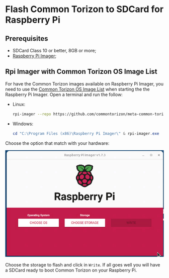 # Flash Common Torizon to SDCard for Raspberry Pi

## Prerequisites

- SDCard Class 10 or better, 8GB or more;
- [Raspberry Pi Imager](https://www.raspberrypi.org/software/);

## Rpi Imager with Common Torizon OS Image List

For have the Common Torizon images available on Raspberry Pi Imager, you need to use the [Common Torizon OS Image List](https://github.com/commontorizon/meta-common-torizon/releases/tag/v6.3.0-common) when starting the the Raspberry Pi Imager. Open a terminal and run the follow:

- Linux:

    ```bash
    rpi-imager --repo https://github.com/commontorizon/meta-common-torizon/releases/download/v6.3.0-common/os_list_imagingutility.json 
    ```

- Windows:

    ```powershell
    cd "C:\Program Files (x86)\Raspberry Pi Imager\" & rpi-imager.exe  --repo https://github.com/commontorizon/meta-common-torizon/releases/download/v6.3.0-common/os_list_imagingutility.json
    ```

Choose the option that match with your hardware:

![alt](./assets/img/rpiImagerTorizon.gif)

Choose the storage to flash and click in `Write`. If all goes well you will have a SDCard ready to boot Common Torizon on your Raspberry Pi.
